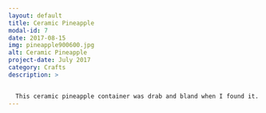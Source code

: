 ```yaml
---
layout: default
title: Ceramic Pineapple
modal-id: 7
date: 2017-08-15
img: pineapple900600.jpg
alt: Ceramic Pineapple
project-date: July 2017
category: Crafts
description: >


  This ceramic pineapple container was drab and bland when I found it. I gave it a makeover from it's former plain brown & white design with an easy spray-paint job. First I sprayed the body and base of the lid gold, then masked it to make the geometric pattern. I painted the leaves green and sprayed over the body with yellow, and once it was dry was able to pull off the masking to reveal the pattern. I created this as a prototyping exercise for a line of tween girl's room homegoods.
---
```

